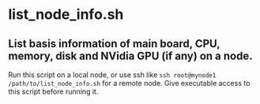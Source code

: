 # list_node_info.sh
## List basis information of main board, CPU, memory, disk and NVidia GPU (if any) on a node.
Run this script on a local node, or use ssh like `ssh root@mynode1 /path/to/list_node_info.sh` for a remote node.
Give executable access to this script before running it.

